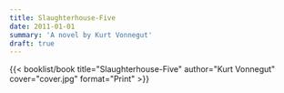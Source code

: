 ```yaml
---
title: Slaughterhouse-Five
date: 2011-01-01
summary: 'A novel by Kurt Vonnegut'
draft: true
---
```


{{< booklist/book
title="Slaughterhouse-Five"
author="Kurt Vonnegut"
cover="cover.jpg"
format="Print" >}}
